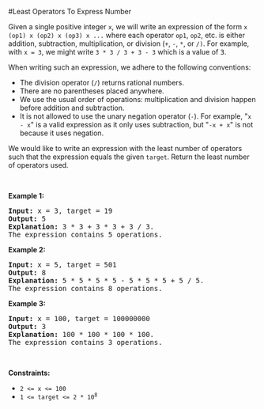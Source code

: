 #Least Operators To Express Number
<p>Given a single positive integer <code>x</code>, we will write an expression of the form <code>x (op1) x (op2) x (op3) x ...</code> where each operator <code>op1</code>, <code>op2</code>, etc. is either addition, subtraction, multiplication, or division (<code>+</code>, <code>-</code>, <code>*</code>, or <code>/)</code>. For example, with <code>x = 3</code>, we might write <code>3 * 3 / 3 + 3 - 3</code> which is a value of <font face="monospace">3</font>.</p>
<p>When writing such an expression, we adhere to the following conventions:</p>
<ul>
<li>The division operator (<code>/</code>) returns rational numbers.</li>
<li>There are no parentheses placed anywhere.</li>
<li>We use the usual order of operations: multiplication and division happen before addition and subtraction.</li>
<li>It is not allowed to use the unary negation operator (<code>-</code>). For example, "<code>x - x</code>" is a valid expression as it only uses subtraction, but "<code>-x + x</code>" is not because it uses negation.</li>
</ul>
<p>We would like to write an expression with the least number of operators such that the expression equals the given <code>target</code>. Return the least number of operators used.</p>
<p> </p>
<p><strong class="example">Example 1:</strong></p>
<pre><strong>Input:</strong> x = 3, target = 19
<strong>Output:</strong> 5
<strong>Explanation:</strong> 3 * 3 + 3 * 3 + 3 / 3.
The expression contains 5 operations.
</pre>
<p><strong class="example">Example 2:</strong></p>
<pre><strong>Input:</strong> x = 5, target = 501
<strong>Output:</strong> 8
<strong>Explanation:</strong> 5 * 5 * 5 * 5 - 5 * 5 * 5 + 5 / 5.
The expression contains 8 operations.
</pre>
<p><strong class="example">Example 3:</strong></p>
<pre><strong>Input:</strong> x = 100, target = 100000000
<strong>Output:</strong> 3
<strong>Explanation:</strong> 100 * 100 * 100 * 100.
The expression contains 3 operations.
</pre>
<p> </p>
<p><strong>Constraints:</strong></p>
<ul>
<li><code>2 &lt;= x &lt;= 100</code></li>
<li><code>1 &lt;= target &lt;= 2 * 10<sup>8</sup></code></li>
</ul>
